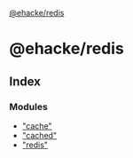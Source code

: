 [@ehacke/redis](README.md)

# @ehacke/redis

## Index

### Modules

* ["cache"](modules/_cache_.md)
* ["cached"](modules/_cached_.md)
* ["redis"](modules/_redis_.md)
